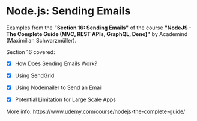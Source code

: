 # Node.js: Sending Emails

Examples from the **"Section 16: Sending Emails"** of the course **"NodeJS - The Complete Guide (MVC, REST APIs, GraphQL, Deno)"** by Academind (Maximilian Schwarzmüller).

Section 16 covered:

- [x] How Does Sending Emails Work?
- [x] Using SendGrid
- [x] Using Nodemailer to Send an Email
- [x] Potential Limitation for Large Scale Apps



More info: https://www.udemy.com/course/nodejs-the-complete-guide/
